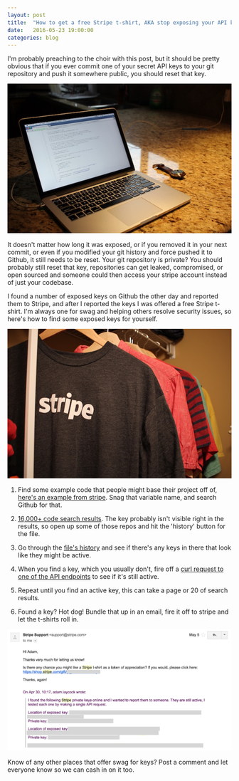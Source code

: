 ```yaml
---
layout: post
title:  "How to get a free Stripe t-shirt, AKA stop exposing your API keys"
date:   2016-05-23 19:00:00
categories: blog
---
```


I'm probably preaching to the choir with this post, but it should be pretty obvious that if you ever commit one of your secret API keys to your git repository and push it somewhere public, you should reset that key.

![](/img/20160523/computer.jpg)

It doesn't matter how long it was exposed, or if you removed it in your next commit, or even if you modified your git history and force pushed it to Github, it still needs to be reset. Your git repository is private? You should probably still reset that key, repositories can get leaked, compromised, or open sourced and  someone could then access your stripe account instead of just your codebase.

I found a number of exposed keys on Github the other day and reported them to Stripe, and after I reported the keys I was offered a free Stripe t-shirt. I'm always one for swag and helping others resolve security issues, so here's how to find some exposed keys for yourself.

![](/img/20160523/shirt.jpg)

1. Find some example code that people might base their project off of, [here's an example from stripe](https://github.com/stripe/monospace-rails/blob/master/config/initializers/stripe.rb). Snag that variable name, and search Github for that.

2. [16,000+ code search results](https://github.com/search?q=Stripe.api_key&type=Code&utf8=%E2%9C%93). The key probably isn't visible right in the results, so open up some of those repos and hit the 'history' button for the file.

3. Go through the [file's history](https://github.com/stripe/monospace-rails/commits/8d8c9ff56755a51a8d58adc76f0c6e3bff828979/config/initializers/stripe.rb) and see if there's any keys in there that look like they might be active.

4. When you find a key, which you usually don't, fire off a [curl request to one of the API endpoints](https://stripe.com/docs/api#balance_history) to see if it's still active.

5. Repeat until you find an active key, this can take a page or 20 of search results.

6. Found a key? Hot dog! Bundle that up in an email, fire it off to stripe and let the t-shirts roll in.

![](/img/20160523/email.png)

Know of any other places that offer swag for keys? Post a comment and let everyone know so we can cash in on it too.

